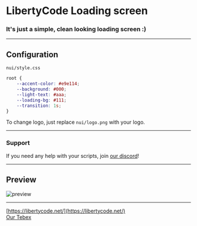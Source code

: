 # LibertyCode Loading screen
### It's just a simple, clean looking loading screen :)
___
## **Configuration**
`nui/style.css`
```css
root {
    --accent-color: #e9e114; 
    --background: #000;
    --light-text: #aaa;
    --loading-bg: #111;
    --transition: 1s;
}
```
To change logo, just replace `nui/logo.png` with your logo.
___
### **Support**
If you need any help with your scripts, join [our discord](https://discord.gg/EUYnw93vKR/)!
___

## **Preview**
![preview](https://media.discordapp.net/attachments/1070539729591877662/1085389101668245514/image_2023-03-15_02-50-50.png)
___
[https://libertycode.net/](https://libertycode.net/)
<br>
[Our Tebex](https://libertycode.tebex.io/)
<br>
